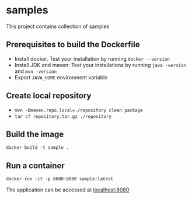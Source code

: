 # samples
This project contains collection of samples

## Prerequisites to build the Dockerfile
* Install docker. Test your installation by running `docker --version`
* Install JDK and maven: Test your installations by running `java -version` and `mvn -version`
* Export `JAVA_HOME` environment variable

## Create local repository
* `mvn -Dmaven.repo.local=./repository clean package`
* `tar cf repository.tar.gz ./repository`

## Build the image
`docker build -t sample .`

## Run a container
`docker run -it -p 8080:8080 sample:latest`

The application can be accessed at [localhost:8080](http://localhost:8080)
